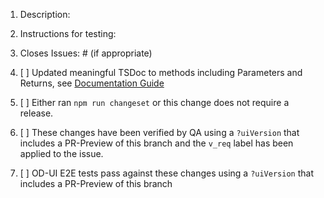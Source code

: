 1. Description:

1. Instructions for testing:

1. Closes Issues: #<number> (if appropriate)

1. [ ] Updated meaningful TSDoc to methods including Parameters and Returns, see [Documentation Guide](https://friendly-adventure-7w1eyl2.pages.github.io/storybook/?path=/story/guides-documentation--page)

1. [ ] Either ran `npm run changeset` or this change does not require a release.

1. [ ] These changes have been verified by QA using a `?uiVersion` that includes a PR-Preview of this branch and the `v_req` label has been applied to the issue.

1. [ ] OD-UI E2E tests pass against these changes using a `?uiVersion` that includes a PR-Preview of this branch
